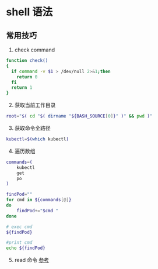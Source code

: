 # shell 语法

## 常用技巧
1. check command
```bash
function check()
{
  if command -v $1 > /dev/null 2>&1;then
    return 0
  fi
  return 1
}
```
2. 获取当前工作目录
```bash
root="$( cd "$( dirname "${BASH_SOURCE[0]}" )" && pwd )"
```

3. 获取命令全路径
```bash
kubectl=$(which kubectl)
```
4. 遍历数组
```bash
commands=(
	kubectl
	get	
	po
)

findPod=""
for cmd in ${commands[@]}
do
	findPod+="$cmd "
done

# exec cmd
${findPod}

#print cmd
echo ${findPod}
```

5. read 命令
[参考](https://wangdoc.com/bash/read.html)
